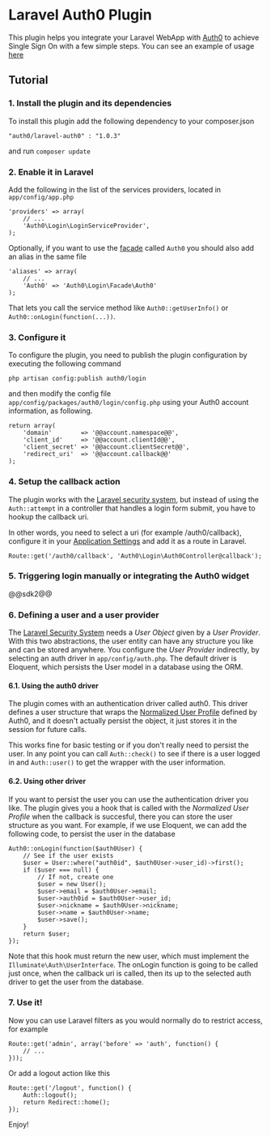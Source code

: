 # Laravel Auth0 Plugin
This plugin helps you integrate your Laravel WebApp with [Auth0](https://auth0.com/) to achieve Single Sign On with a few simple steps. You can see an example of usage [here](https://github.com/auth0/laravel-auth0-sample)

## Tutorial

### 1. Install the plugin and its dependencies

To install this plugin add the following dependency to your composer.json

    "auth0/laravel-auth0" : "1.0.3"


and run `composer update`

### 2. Enable it in Laravel
Add the following in the list of the services providers, located in `app/config/app.php`


    'providers' => array(
        // ...
        'Auth0\Login\LoginServiceProvider',
    );


Optionally, if you want to use the [facade](http://laravel.com/docs/facades) called `Auth0` you should also add an alias in the same file


    'aliases' => array(
        // ...
        'Auth0' => 'Auth0\Login\Facade\Auth0'
    );


That lets you call the service method like `Auth0::getUserInfo()` or `Auth0::onLogin(function(...))`.

### 3. Configure it

To configure the plugin, you need to publish the plugin configuration by executing the following command

    php artisan config:publish auth0/login

and then modify the config file `app/config/packages/auth0/login/config.php` using your Auth0 account information, as following.

    return array(
        'domain'        => '@@account.namespace@@',
        'client_id'     => '@@account.clientId@@',
        'client_secret' => '@@account.clientSecret@@',
        'redirect_uri'  => '@@account.callback@@'
    );



### 4. Setup the callback action

The plugin works with the [Laravel security system](http://laravel.com/docs/security), but instead of using the `Auth::attempt` in a controller that handles a login form submit, you have to hookup the callback uri.

In other words, you need to select a uri (for example /auth0/callback), configure it in your <a href="@@uiAppSettingsURL@@" target="_new">Application Settings</a> and add it as a route in Laravel.


    Route::get('/auth0/callback', 'Auth0\Login\Auth0Controller@callback');


### 5. Triggering login manually or integrating the Auth0 widget

@@sdk2@@


### 6. Defining a user and a user provider

The [Laravel Security System](http://laravel.com/docs/security) needs a *User Object* given by a *User Provider*. With this two abstractions, the user entity can have any structure you like and can be stored anywhere. You configure the *User Provider* indirectly, by selecting an auth driver in `app/config/auth.php`. The default driver is Eloquent, which persists the User model in a database using the ORM.

#### 6.1. Using the auth0 driver

The plugin comes with an authentication driver called auth0. This driver defines a user structure that wraps the [Normalized User Profile](https://docs.auth0.com/user-profile) defined by Auth0, and it doesn't actually persist the object, it just stores it in the session for future calls.

This works fine for basic testing or if you don't really need to persist the user. In any point you can call `Auth::check()` to see if there is a user logged in and `Auth::user()` to get the wrapper with the user information.

#### 6.2. Using other driver

If you want to persist the user you can use the authentication driver you like. The plugin gives you a hook that is called with the *Normalized User Profile* when the callback is succesful, there you can store the user structure as you want. For example, if we use Eloquent, we can add the following code, to persist the user in the database


    Auth0::onLogin(function($auth0User) {
        // See if the user exists
        $user = User::where("auth0id", $auth0User->user_id)->first();
        if ($user === null) {
            // If not, create one
            $user = new User();
            $user->email = $auth0User->email;
            $user->auth0id = $auth0User->user_id;
            $user->nickname = $auth0User->nickname;
            $user->name = $auth0User->name;
            $user->save();
        }
        return $user;
    });


Note that this hook must return the new user, which must implement the `Illuminate\Auth\UserInterface`. The onLogin function is going to be called just once, when the callback uri is called, then its up to the selected auth driver to get the user from the database.

### 7. Use it!

Now you can use Laravel filters as you would normally do to restrict access, for example


    Route::get('admin', array('before' => 'auth', function() {
        // ...
    }));


Or add a logout action like this

    Route::get('/logout', function() {
        Auth::logout();
        return Redirect::home();
    });


Enjoy!


